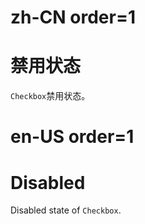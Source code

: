 # zh-CN order=1

# 禁用状态

`Checkbox`禁用状态。

# en-US order=1

# Disabled

Disabled state of `Checkbox`.
